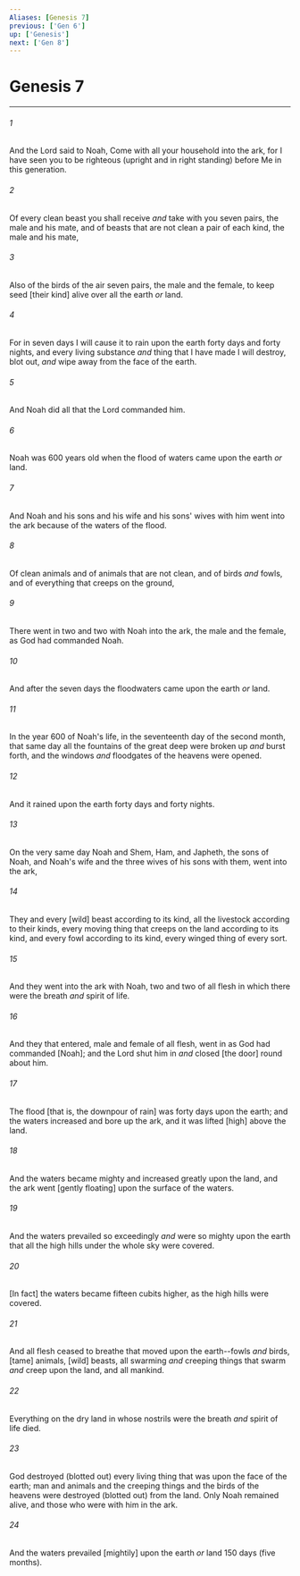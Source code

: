 ```yaml
---
Aliases: [Genesis 7]
previous: ['Gen 6']
up: ['Genesis']
next: ['Gen 8']
---
```

# Genesis 7

***














###### 1 






And the Lord said to Noah, Come with all your household into the ark, for I have seen you to be righteous (upright and in right standing) before Me in this generation. 













###### 2 






Of every clean beast you shall receive _and_ take with you seven pairs, the male and his mate, and of beasts that are not clean a pair of each kind, the male and his mate, 













###### 3 






Also of the birds of the air seven pairs, the male and the female, to keep seed [their kind] alive over all the earth _or_ land. 













###### 4 






For in seven days I will cause it to rain upon the earth forty days and forty nights, and every living substance _and_ thing that I have made I will destroy, blot out, _and_ wipe away from the face of the earth. 













###### 5 






And Noah did all that the Lord commanded him. 













###### 6 






Noah was 600 years old when the flood of waters came upon the earth _or_ land. 













###### 7 






And Noah and his sons and his wife and his sons' wives with him went into the ark because of the waters of the flood. 













###### 8 






Of clean animals and of animals that are not clean, and of birds _and_ fowls, and of everything that creeps on the ground, 













###### 9 






There went in two and two with Noah into the ark, the male and the female, as God had commanded Noah. 













###### 10 






And after the seven days the floodwaters came upon the earth _or_ land. 













###### 11 






In the year 600 of Noah's life, in the seventeenth day of the second month, that same day all the fountains of the great deep were broken up _and_ burst forth, and the windows _and_ floodgates of the heavens were opened. 













###### 12 






And it rained upon the earth forty days and forty nights. 













###### 13 






On the very same day Noah and Shem, Ham, and Japheth, the sons of Noah, and Noah's wife and the three wives of his sons with them, went into the ark, 













###### 14 






They and every [wild] beast according to its kind, all the livestock according to their kinds, every moving thing that creeps on the land according to its kind, and every fowl according to its kind, every winged thing of every sort. 













###### 15 






And they went into the ark with Noah, two and two of all flesh in which there were the breath _and_ spirit of life. 













###### 16 






And they that entered, male and female of all flesh, went in as God had commanded [Noah]; and the Lord shut him in _and_ closed [the door] round about him. 













###### 17 






The flood [that is, the downpour of rain] was forty days upon the earth; and the waters increased and bore up the ark, and it was lifted [high] above the land. 













###### 18 






And the waters became mighty and increased greatly upon the land, and the ark went [gently floating] upon the surface of the waters. 













###### 19 






And the waters prevailed so exceedingly _and_ were so mighty upon the earth that all the high hills under the whole sky were covered. 













###### 20 






[In fact] the waters became fifteen cubits higher, as the high hills were covered. 













###### 21 






And all flesh ceased to breathe that moved upon the earth--fowls _and_ birds, [tame] animals, [wild] beasts, all swarming _and_ creeping things that swarm _and_ creep upon the land, and all mankind. 













###### 22 






Everything on the dry land in whose nostrils were the breath _and_ spirit of life died. 













###### 23 






God destroyed (blotted out) every living thing that was upon the face of the earth; man and animals and the creeping things and the birds of the heavens were destroyed (blotted out) from the land. Only Noah remained alive, and those who were with him in the ark. 













###### 24 






And the waters prevailed [mightily] upon the earth _or_ land 150 days (five months).
